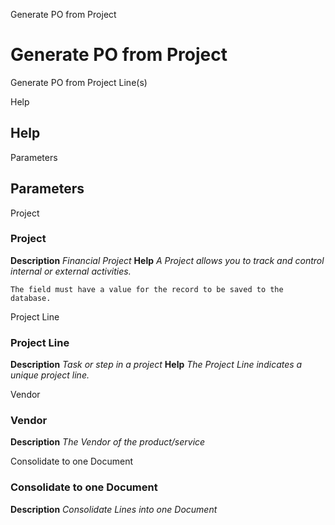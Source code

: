 
Generate PO from Project
# Generate PO from Project


Generate PO from Project Line(s)

Help
## Help




Parameters
## Parameters


Project
### Project

**Description**
 *Financial Project*
**Help**
 *A Project allows you to track and control internal or external activities.*

```
The field must have a value for the record to be saved to the database.
```
Project Line
### Project Line

**Description**
 *Task or step in a project*
**Help**
 *The Project Line indicates a unique project line.*

Vendor
### Vendor

**Description**
 *The Vendor of the product/service*

Consolidate to one Document
### Consolidate to one Document

**Description**
 *Consolidate Lines into one Document*
